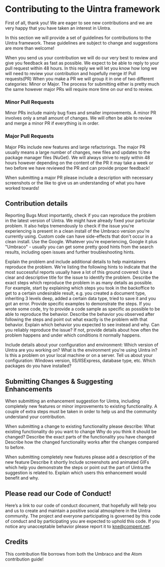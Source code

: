 # Contributing to the Uintra framework

First of all, thank you! We are eager to see new contributions and we are very happy that you have taken an interest in Uintra.

In this section we will provide a set of guidelines for contributions to the Uintra framework. 
These guidelines are subject to change and suggestions are more than welcome!

When you send us your contribution we will do our very best to review and give you feedback as fast as possible. 
We expect to be able to reply to your pull request within 48 hours. In this reply we will let you know how long we will need to review your contribution and hopefully merge it!
Pull requests(PR)
When you make a PR we will group it in one of two different categories: Minor or Major.
The process for submitting either is pretty much the same however major PRs will require more time on our end to review. 

### Minor Pull Requests
Minor PRs include mainly bug fixes and smaller improvements. A minor PR involves only a small amount of changes. We will often be able to review and merge a minor PR if everything is in order.

### Major Pull Requests
Major PRs include new features and large refactorings. The major PR usually means a large number of changes, new files and updates to the package manager files (NuGet).
We will always strive to reply within 48 hours however depending on the content of the PR it may take a week or two before we have reviewed the PR and can provide proper feedback!

When submitting a major PR please include a description with necessary screenshots or the like to give us an understanding of what you have worked towards!

## Contribution details
Reporting Bugs
Most importantly, check if you can reproduce the problem in the latest version of Uintra. We might have already fixed your particular problem.
It also helps tremendously to check if the issue you're experiencing is present in a clean install of the Umbraco version you're currently using. Custom code can have side-effects that don't occur in a clean install.
Use the Google. Whatever you're experiencing, Google it plus "Umbraco" - usually you can get some pretty good hints from the search results, including open issues and further troubleshooting hints.

Explain the problem and include additional details to help maintainers reproduce the problem. We're listing the following hints to indicate that the most successful reports usually have a lot of this ground covered:
Use a clear and descriptive title for the issue to identify the problem.
Describe the exact steps which reproduce the problem in as many details as possible. For example, start by explaining which steps you took in the backoffice to get to a certain undesirable result, e.g. you created a document type, inheriting 3 levels deep, added a certain data type, tried to save it and you got an error.
Provide specific examples to demonstrate the steps. If you wrote some code, try to provide a code sample as specific as possible to be able to reproduce the behavior.
Describe the behavior you observed after following the steps and point out what exactly is the problem with that behavior.
Explain which behavior you expected to see instead and why.
Can you reliably reproduce the issue? If not, provide details about how often the problem happens and under which conditions it normally happens.

Include details about your configuration and environment:
Which version of Uintra are you working on?
What is the environment you're using Uintra in? Is this a problem on your local machine or on a server. Tell us about your configuration: Windows version, IIS/IISExpress, database type, etc.
Which packages do you have installed?

## Submitting Changes & Suggesting Enhancements
When submitting an enhancement suggestion for Uintra, including completely new features or minor improvements to existing functionality. A couple of extra steps must be taken in order to help us and the community understand your contribution.

When submitting a change to existing functionality please describe:
What existing functionality do you want to change
Why do you think it should be changed?
Describe the exact parts of the functionality you have changed
Describe how the changed functionality works after the changes compared to before.

When submitting completely new features please add a description of the new feature
Describe it shortly
Include screenshots and animated GIFs which help you demonstrate the steps or point out the part of Uintra the suggestion is related to.
Explain which users this enhancement would benefit and why. 

## Please read our Code of Conduct!
Here’s a link to our code of conduct document, that hopefully will help you and us to create and maintain a positive social atmosphere in the Uintra community. The project and everyone participating is governed by this code of conduct and by participating you are expected to uphold this code. If you notice any unacceptable behavior please report it to kne@compent.net.
 
## Credits
This contribution file borrows from both the Umbraco and the Atom contribution guide!
